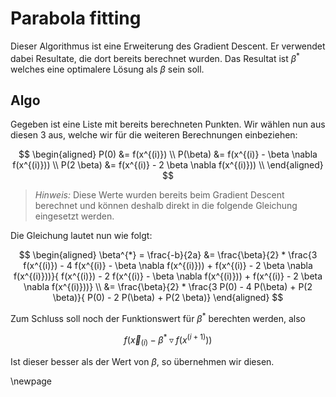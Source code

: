 # Parabola fitting

Dieser Algorithmus ist eine Erweiterung des Gradient Descent. Er verwendet dabei Resultate, die dort bereits berechnet wurden. Das Resultat ist $\beta^{*}$ welches eine optimalere Lösung als $\beta$ sein soll.

## Algo

Gegeben ist eine Liste mit bereits berechneten Punkten. Wir wählen nun aus diesen 3 aus, welche wir für die weiteren Berechnungen einbeziehen:

$$
\begin{aligned}
    P(0) &= f(x^{(i)}) \\
    P(\beta) &= f(x^{(i)} - \beta \nabla f(x^{(i)})) \\
    P(2 \beta) &= f(x^{(i)} - 2 \beta \nabla f(x^{(i)})) \\
\end{aligned}
$$

>_Hinweis:_ Diese Werte wurden bereits beim Gradient Descent berechnet und können deshalb direkt in die folgende Gleichung eingesetzt werden.

Die Gleichung lautet nun wie folgt:

$$
\begin{aligned}
    \beta^{*} = \frac{-b}{2a} 
    &= \frac{\beta}{2} * \frac{3 f(x^{(i)}) - 4 f(x^{(i)} - \beta \nabla f(x^{(i)})) +  f(x^{(i)} - 2 \beta \nabla f(x^{(i)}))}{ f(x^{(i)}) - 2 f(x^{(i)} - \beta \nabla f(x^{(i)})) +  f(x^{(i)} - 2 \beta \nabla f(x^{(i)}))} \\
    &= \frac{\beta}{2} * \frac{3 P(0) - 4 P(\beta) +  P(2 \beta)}{ P(0) - 2 P(\beta) +  P(2 \beta)}
\end{aligned}
$$


Zum Schluss soll noch der Funktionswert für $\beta^{*}$ berechten werden, also 

$$
f(\vec{x}_{(i)} - \beta^{*} \triangledown f(x^{(i+1)}))
$$

Ist dieser besser als der Wert von $\beta$, so übernehmen wir diesen.

\newpage